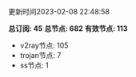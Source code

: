 更新时间2023-02-08 22:48:58

**总订阅: 45**
**总节点: 682**
**有效节点: 113**
- v2ray节点: 105
- trojan节点: 7
- ss节点: 1

